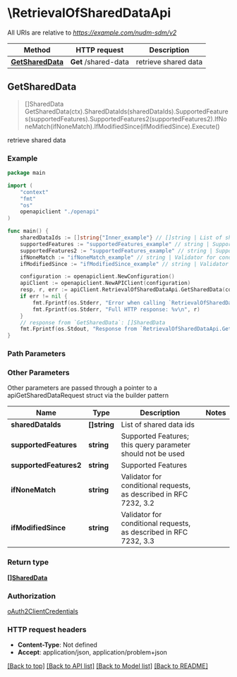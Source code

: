 # \RetrievalOfSharedDataApi

All URIs are relative to *https://example.com/nudm-sdm/v2*

Method | HTTP request | Description
------------- | ------------- | -------------
[**GetSharedData**](RetrievalOfSharedDataApi.md#GetSharedData) | **Get** /shared-data | retrieve shared data



## GetSharedData

> []SharedData GetSharedData(ctx).SharedDataIds(sharedDataIds).SupportedFeatures(supportedFeatures).SupportedFeatures2(supportedFeatures2).IfNoneMatch(ifNoneMatch).IfModifiedSince(ifModifiedSince).Execute()

retrieve shared data

### Example

```go
package main

import (
    "context"
    "fmt"
    "os"
    openapiclient "./openapi"
)

func main() {
    sharedDataIds := []string{"Inner_example"} // []string | List of shared data ids
    supportedFeatures := "supportedFeatures_example" // string | Supported Features; this query parameter should not be used (optional)
    supportedFeatures2 := "supportedFeatures_example" // string | Supported Features (optional)
    ifNoneMatch := "ifNoneMatch_example" // string | Validator for conditional requests, as described in RFC 7232, 3.2 (optional)
    ifModifiedSince := "ifModifiedSince_example" // string | Validator for conditional requests, as described in RFC 7232, 3.3 (optional)

    configuration := openapiclient.NewConfiguration()
    apiClient := openapiclient.NewAPIClient(configuration)
    resp, r, err := apiClient.RetrievalOfSharedDataApi.GetSharedData(context.Background()).SharedDataIds(sharedDataIds).SupportedFeatures(supportedFeatures).SupportedFeatures2(supportedFeatures2).IfNoneMatch(ifNoneMatch).IfModifiedSince(ifModifiedSince).Execute()
    if err != nil {
        fmt.Fprintf(os.Stderr, "Error when calling `RetrievalOfSharedDataApi.GetSharedData``: %v\n", err)
        fmt.Fprintf(os.Stderr, "Full HTTP response: %v\n", r)
    }
    // response from `GetSharedData`: []SharedData
    fmt.Fprintf(os.Stdout, "Response from `RetrievalOfSharedDataApi.GetSharedData`: %v\n", resp)
}
```

### Path Parameters



### Other Parameters

Other parameters are passed through a pointer to a apiGetSharedDataRequest struct via the builder pattern


Name | Type | Description  | Notes
------------- | ------------- | ------------- | -------------
 **sharedDataIds** | **[]string** | List of shared data ids | 
 **supportedFeatures** | **string** | Supported Features; this query parameter should not be used | 
 **supportedFeatures2** | **string** | Supported Features | 
 **ifNoneMatch** | **string** | Validator for conditional requests, as described in RFC 7232, 3.2 | 
 **ifModifiedSince** | **string** | Validator for conditional requests, as described in RFC 7232, 3.3 | 

### Return type

[**[]SharedData**](SharedData.md)

### Authorization

[oAuth2ClientCredentials](../README.md#oAuth2ClientCredentials)

### HTTP request headers

- **Content-Type**: Not defined
- **Accept**: application/json, application/problem+json

[[Back to top]](#) [[Back to API list]](../README.md#documentation-for-api-endpoints)
[[Back to Model list]](../README.md#documentation-for-models)
[[Back to README]](../README.md)

